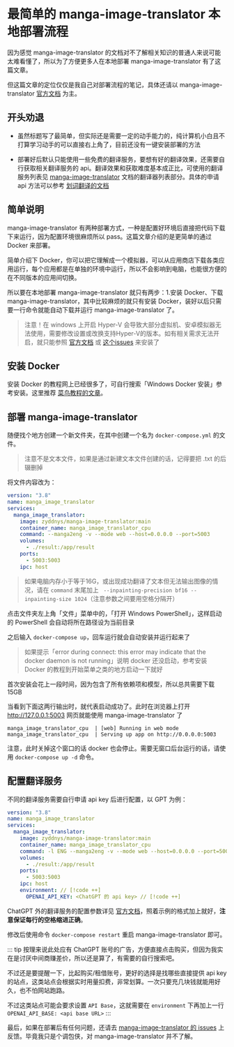 # 最简单的 manga-image-translator 本地部署流程

因为感觉 manga-image-translator 的文档对不了解相关知识的普通人来说可能太难看懂了，所以为了方便更多人在本地部署 manga-image-translator 有了这篇文章。

但这篇文章的定位仅仅是我自己对部署流程的笔记，具体还请以 manga-image-translator [官方文档](https://github.com/zyddnys/manga-image-translator/blob/main/README_CN.md) 为主。

## 开头劝退

- 虽然标题写了最简单，但实际还是需要一定的动手能力的，纯计算机小白且不打算学习动手的可以直接右上角了，目前还没有一键安装部署的方法

- 部署好后默认只能使用一些免费的翻译服务，要想有好的翻译效果，还需要自行获取相关翻译服务的 api。翻译效果和获取难度基本成正比，可使用的翻译服务列表见 [manga-image-translator](https://github.com/zyddnys/manga-image-translator/blob/main/README_CN.md#翻译器列表) 文档的翻译器列表部分。具体的申请 api 方法可以参考 [划词翻译的文档](https://hcfy.app/docs/services/intro/#apply)

## 简单说明

manga-image-translator 有两种部署方式，一种是配置好环境后直接把代码下载下来运行，因为配置环境很麻烦所以 pass。这篇文章介绍的是更简单的通过 Docker 来部署。

简单介绍下 Docker，你可以把它理解成一个模拟器，可以从应用商店下载各类应用运行，每个应用都是在单独的环境中运行，所以不会影响到电脑，也能很方便的在不同版本的应用间切换。

所以要在本地部署 manga-image-translator 就只有两步：1.安装 Docker、下载 manga-image-translator，其中比较麻烦的就只有安装 Docker，装好以后只需要一行命令就能自动下载并运行 manga-image-translator 了。

> 注意！在 windows 上开启 Hyper-V 会导致大部分虚拟机、安卓模拟器无法使用，需要修改设置或改换支持Hyper-V的版本。如有相关需求无法开启，就只能参照 [官方文档](https://github.com/zyddnys/manga-image-translator/blob/main/README_CN.md#使用说明) 或 [这个issues](https://github.com/zyddnys/manga-image-translator/issues/333#issuecomment-1612383229) 来安装了

## 安装 Docker

安装 Docker 的教程网上已经很多了，可自行搜索「Windows Docker 安装」参考安装。这里推荐 [菜鸟教程的文章](https://www.runoob.com/docker/windows-docker-install.html)。

## 部署 manga-image-translator

随便找个地方创建一个新文件夹，在其中创建一个名为 `docker-compose.yml` 的文件。

> 注意不是文本文件，如果是通过新建文本文件创建的话，记得要把 .txt 的后辍删掉

将文件内容改为：

```yaml
version: "3.8"
name: manga_image_translator
services:
  manga_image_translator:
    image: zyddnys/manga-image-translator:main
    container_name: manga_image_translator_cpu
    command: --manga2eng -v --mode web --host=0.0.0.0 --port=5003
    volumes:
      - ./result:/app/result
    ports:
      - 5003:5003
    ipc: host
```

> 如果电脑内存小于等于16G，或出现成功翻译了文本但无法输出图像的情况，请在 `command` 末尾加上 ` --inpainting-precision bf16 --inpainting-size 1024`（注意参数之间要用空格分隔开）

点击文件夹左上角「文件」菜单中的，「打开 Windows PowerShell」，这样启动的 PowerShell 会自动将所在路径设为当前目录

之后输入 `docker-compose up`，回车运行就会自动安装并运行起来了

> 如果提示「error during connect: this error may indicate that the docker daemon is not running」说明 docker 还没启动，参考安装 Docker 的教程到开始菜单之类的地方启动一下就好

首次安装会花上一段时间，因为包含了所有依赖项和模型，所以总共需要下载 15GB

当看到下面这两行输出时，就代表启动成功了。此时在浏览器上打开 <http://127.0.0.1:5003> 网页就能使用 manga-image-translator 了

```
manga_image_translator_cpu  | [web] Running in web mode
manga_image_translator_cpu  | Serving up app on http://0.0.0.0:5003
```

注意，此时关掉这个窗口的话 docker 也会停止。需要无窗口后台运行的话，请使用 `docker-compose up -d` 命令。

## 配置翻译服务

不同的翻译服务需要自行申请 api key 后进行配置，以 GPT 为例：

```yaml
version: "3.8"
name: manga_image_translator
services:
  manga_image_translator:
    image: zyddnys/manga-image-translator:main
    container_name: manga_image_translator_cpu
    command: -l ENG --manga2eng -v --mode web --host=0.0.0.0 --port=5003
    volumes:
      - ./result:/app/result
    ports:
      - 5003:5003
    ipc: host
    environment: // [!code ++]
      OPENAI_API_KEY: <ChatGPT 的 api key> // [!code ++]
```

ChatGPT 外的翻译服务的配置参数详见 [官方文档](https://github.com/zyddnys/manga-image-translator/blob/main/README_CN.md#翻译器列表)，照着示例的格式加上就好，**注意保证每行的空格缩进正确**。


修改后使用命令 `docker-compose restart` 重启 manga-image-translator 即可。


::: tip
按理来说此处应有 ChatGPT 账号的广告，方便直接点击购买，但因为我实在是讨厌中间商赚差价，所以还是算了，有需要的自行搜索吧。

不过还是要提醒一下，比起购买/租借账号，更好的选择是找哪些直接提供 api key 的站点，这类站点会根据实时用量扣费，非常划算。一次只要充几块钱就能用好久，也不怕网站跑路。

不过这类站点可能会要求设置 `API Base`，这就需要在 `environment` 下再加上一行 `OPENAI_API_BASE: <api base URL>`
:::

最后，如果在部署后有任何问题，还请去 [manga-image-translator 的 issues](https://github.com/zyddnys/manga-image-translator/issues) 上反馈。毕竟我只是个调包侠，对 manga-image-translator 并不了解。
